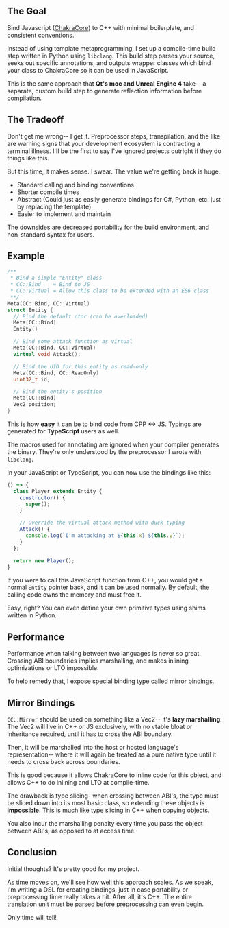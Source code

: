## The Goal

Bind Javascript ([ChakraCore](https://github.com/microsoft/ChakraCore)) to C++ with minimal boilerplate, and consistent conventions.

Instead of using template metaprogramming, I set up a compile-time build step written in Python using `libclang`. This build step parses your source, seeks out specific annotations, and outputs wrapper classes which bind your class to ChakraCore so it can be used in JavaScript.

This is the same approach that **Qt's moc and Unreal Engine 4** take-- a separate, custom build step to generate reflection information before compilation.

## The Tradeoff

Don't get me wrong-- I get it. Preprocessor steps, transpilation, and the like are warning signs that your development ecosystem is contracting a terminal illness. I'll be the first to say I've ignored projects outright if they do things like this.

But this time, it makes sense. I swear. The value we're getting back is huge.
  - Standard calling and binding conventions
  - Shorter compile times
  - Abstract (Could just as easily generate bindings for C#, Python, etc. just by replacing the template)
  - Easier to implement and maintain

The downsides are decreased portability for the build environment, and non-standard syntax for users.

## Example

```cpp
/**
 * Bind a simple "Entity" class
 * CC::Bind    = Bind to JS
 * CC::Virtual = Allow this class to be extended with an ES6 class
 **/
Meta(CC::Bind, CC::Virtual)
struct Entity {
  // Bind the default ctor (can be overloaded)
  Meta(CC::Bind)
  Entity()

  // Bind some attack function as virtual
  Meta(CC::Bind, CC::Virtual)
  virtual void Attack();

  // Bind the UID for this entity as read-only
  Meta(CC::Bind, CC::ReadOnly)
  uint32_t id;

  // Bind the entity's position
  Meta(CC::Bind)
  Vec2 position;
}
```

This is how **easy** it can be to bind code from CPP <-> JS. Typings are generated for **TypeScript** users as well.

The macros used for annotating are ignored when your compiler generates the binary. They're only understood by the preprocessor I wrote with `libclang`.

In your JavaScript or TypeScript, you can now use the bindings like this:

```js
() => {
  class Player extends Entity {
    constructor() {
      super();
    }

    // Override the virtual attack method with duck typing
    Attack() {
      console.log(`I'm attacking at ${this.x} ${this.y}`);
    }
  };

  return new Player();
}
```

If you were to call this JavaScript function from C++, you would get a normal `Entity` pointer back, and it can be used normally. By default, the calling code owns the memory and must free it.

Easy, right? You can even define your own primitive types using shims written in Python.

## Performance

Performance when talking between two languages is never so great. Crossing ABI boundaries implies marshalling, and makes inlining optimizations or LTO impossible.

To help remedy that, I expose special binding type called mirror bindings.

## Mirror Bindings

`CC::Mirror` should be used on something like a Vec2-- it's **lazy marshalling**. The Vec2 will live in C++ or JS exclusively, with no vtable bloat or inheritance required, until it has to cross the ABI boundary.

Then, it will be marshalled into the host or hosted language's representation-- where it will again be treated as a pure native type until it needs to cross back across boundaries.

This is good because it allows ChakraCore to inline code for this object, and allows C++ to do inlining and LTO at compile-time.

The drawback is type slicing- when crossing between ABI's, the type must be sliced down into its most basic class, so extending these objects is **impossible**. This is much like type slicing in C++ when copying objects.

You also incur the marshalling penalty every time you pass the object between ABI's, as opposed to at access time.

## Conclusion

Initial thoughts? It's pretty good for my project.

As time moves on, we'll see how well this approach scales. As we speak, I'm writing a DSL for creating bindings, just in case portability or preprocessing time really takes a hit. After all, it's C++. The entire translation unit must be parsed before preprocessing can even begin.

Only time will tell!
